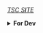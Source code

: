 [*TSC SITE*](http://tsc-ruet.herokuapp.com)

<details>
  <summary><b>For Dev</b></summary>

  <s># TO DO
  
  * Make an easy way to post notice from CR's to the wall of news !</br>
   * Currently, it's using an HTML file, but if an online solution is possible to store the notice or scrap it, then the site will be complete ! (0.*)</s>
    
   # Not included
   
   * Gdrive index was used in the materials section. Mine was customized [*BHADOO*](https://gitlab.com/ParveenBhadooOfficial/Google-Drive-Index)

</details>
